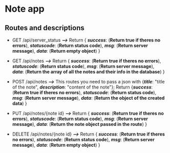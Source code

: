 # Note app

## Routes and descriptions

* GET /api/server_status *****-->***** Return { *****success*****: (**Return true if theres no errors**), *****statuscode*****: (**Return status code**), *****msg*****: (**Return server message**), *****data*****: (**Return empty object**) }

* GET /api/notes *****-->***** Return { *****success*****: (**Return true if theres no errors**), *****statuscode*****: (**Return status code**), *****msg*****: (**Return server message**), *****data*****: (**Return the array of all the notes and their info in the database**) }

* POST /api/notes *****-->***** This routes you need to pass a json with {*****title*****:  "title of the note", *****description*****: "content of the note"}; Return {*****success*****: (**Return true if theres no errors**), *****statuscode*****: (**Return status code**), *****msg*****: (**Return server message**), *****data*****: (**Return the object of the created data**) }

* PUT /api/notes/{note id} *****-->***** Return { *****success*****: (**Return true if theres no errors**), *****statuscode*****: (**Return status code**), *****msg*****: (**Return server message**), *****data*****: (**Return the note object passed in the route**) }

* DELETE /api/notes/{note id} *****-->***** Return { *****success*****: (**Return true if theres no errors**), *****statuscode*****: (**Return status code**), *****msg*****: (**Return server message**), *****data*****: (**Return empty object**) }